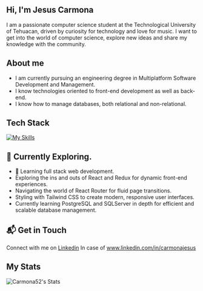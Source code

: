 ## Hi, I'm Jesus Carmona

  I am a passionate computer science student at the Technological University of Tehuacan, driven by curiosity for technology and love for music. I want to get into the world of computer science, explore new ideas and share my knowledge with the community.    

## About me
    
  - I am currently pursuing an engineering degree in Multiplatform Software Development and Management.
  - I know technologies oriented to front-end development as well as back-end.
  - I know how to manage databases, both relational and non-relational.
    
## Tech Stack

  [![My Skills](https://skillicons.dev/icons?i=js,ts,php,cs,html,css,tailwind,react,nextjs,angular,materialui)](https://skillicons.dev)

## 🌱 Currently Exploring.
    
  - 🚀 Learning full stack web development.
  - Exploring the ins and outs of React and Redux for dynamic front-end experiences.
  - Navigating the world of React Router for fluid page transitions.
  - Styling with Tailwind CSS to create modern, responsive user interfaces.
  - Currently learning PostgreSQL and SQLServer in depth for efficient and scalable database management.

## 📬 Get in Touch    
  Connect with me on [Linkedin](www.linkedin.com/in/carmonajesus) In case of www.linkedin.com/in/carmonajesus
  
## My Stats
  ![Carmona52's Stats](https://github-readme-stats.vercel.app/api?username=Carmona52&theme=vue-dark&show_icons=true&hide_border=true&count_private=true)    
